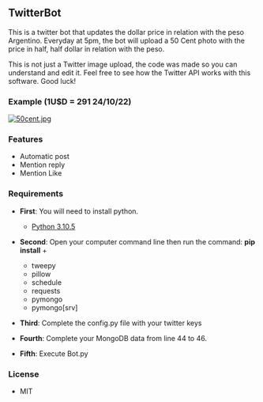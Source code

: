 ## TwitterBot

This is a twitter bot that updates the dollar price in relation with the peso Argentino.
Everyday at 5pm, the bot will upload a 50 Cent photo with the price in half, half dollar in relation with the peso.

This is not just a Twitter image upload, the code was made so you can understand and edit it. Feel free to see how the Twitter API works with this software. Good luck!

### Example (1U$D = 291 24/10/22)
[![50cent.jpg](https://i.postimg.cc/Hxq0YcDB/50cent.jpg)](https://postimg.cc/0MCKZNNw)

### Features
- Automatic post
- Mention reply
- Mention Like


### Requirements
- __First__: You will need to install python.

  - [Python 3.10.5](https://www.python.org/downloads/)
- __Second__: Open your computer command line then run the command: __pip install__ +  
  - tweepy
  - pillow
  - schedule
  - requests
  - pymongo
  - pymongo[srv]
 
- __Third__: Complete the config.py file with your twitter keys

- __Fourth__: Complete your MongoDB data from line 44 to 46.

- __Fifth__: Execute Bot.py


### License 
* MIT

